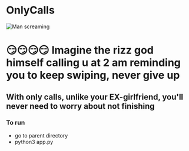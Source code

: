 # OnlyCalls 

![Man screaming](https://media.tenor.com/YJchQvAWgg4AAAAd/screaming-phone.gif)

# 😏😏😏😏 Imagine the rizz god himself calling u at 2 am reminding you to keep swiping, never give up

## With only calls, unlike your EX-girlfriend, you'll never need to worry about not finishing 

### To run

- go to parent directory
- python3 app.py